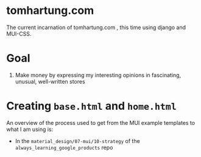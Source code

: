 # tomhartung.com

The current incarnation of tomhartung.com , this time using django and MUI-CSS.

# Goal

1. Make money by expressing my interesting opinions in fascinating, unusual, well-written stores

# Creating `base.html` and `home.html`

An overview of the process used to get from the MUI example templates to what I am using is:

- In the `material_design/07-mui/10-strategy` of the `always_learning_google_products` repo

